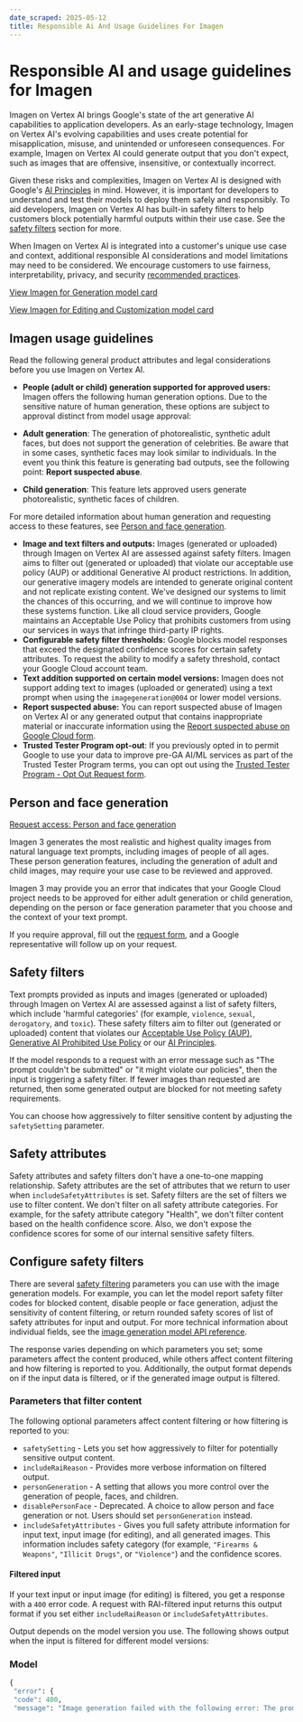 ```yaml
---
date_scraped: 2025-05-12
title: Responsible Ai And Usage Guidelines For Imagen
---
```


# Responsible AI and usage guidelines for Imagen 

Imagen on Vertex AI brings Google's state of the art generative AI capabilities
to application developers. As an early-stage technology, Imagen on Vertex AI's
evolving capabilities and uses create potential for misapplication, misuse, and
unintended or unforeseen consequences. For example, Imagen on Vertex AI could
generate output that you don't expect, such as images that are offensive,
insensitive, or contextually incorrect.

Given these risks and complexities,
Imagen on Vertex AI is designed with Google's [AI Principles](https://ai.google/principles/) in mind.
However, it is important for developers to understand and test their models to
deploy them safely and responsibly. To aid developers, Imagen on Vertex AI has
built-in safety filters to help customers block potentially harmful outputs
within their use case. See the [safety filters](#safety-filters) section
for more.

When Imagen on Vertex AI is integrated into a customer's unique use
case and context, additional responsible AI considerations and model limitations
may need to be considered. We encourage customers to use fairness,
interpretability, privacy, and security [recommended practices](https://ai.google/responsibilities/responsible-ai-practices/).

[View Imagen for Generation model card](https://console.cloud.google.com/vertex-ai/publishers/google/model-garden/imagen-3.0-generate-002)

[View Imagen for Editing and Customization model card](https://console.cloud.google.com/vertex-ai/publishers/google/model-garden/imagen-3.0-capability-001)

## Imagen usage guidelines

Read the following general product attributes and legal considerations before
you use Imagen on Vertex AI.

- **People (adult or child) generation supported for approved users:**
 Imagen offers the following human generation options. Due
 to the sensitive nature of human generation, these options are subject to
 approval distinct from model usage approval:

 - **Adult generation**: The generation of photorealistic, synthetic adult
 faces, but does not support the generation of celebrities. Be aware that
 in some cases, synthetic faces may look similar to individuals. In the
 event you think this feature is generating bad outputs, see the
 following point: **Report suspected abuse**.
 - **Child generation**: This feature lets approved users generate
 photorealistic, synthetic faces of children.

 For more detailed information about human generation and requesting access
 to these features, see [Person and face generation](#person-face-gen).
- **Image and text filters and outputs:** Images (generated or uploaded)
 through Imagen on Vertex AI are assessed against safety filters.
 Imagen aims to filter out (generated or uploaded) that
 violate our acceptable use policy (AUP) or additional Generative AI product
 restrictions. In addition, our generative imagery models are intended to
 generate original content and not replicate existing content. We've designed
 our systems to limit the chances of this occurring, and we will continue to
 improve how these systems function. Like all cloud service providers, Google
 maintains an Acceptable Use Policy that prohibits customers from using our
 services in ways that infringe third-party IP rights.
- **Configurable safety filter thresholds:** Google blocks model responses
 that exceed the designated confidence scores for certain safety attributes.
 To request the ability to modify a safety threshold, contact your
 Google Cloud account team.
- **Text addition supported on certain model versions:**
 Imagen does not support adding text to images (uploaded
 or generated) using a text prompt when using the `imagegeneration@004` or
 lower model versions.
- **Report suspected abuse:**
 You can report suspected abuse of Imagen on Vertex AI or any generated output that
 contains inappropriate material or inaccurate information using the
 [Report suspected abuse on Google Cloud form](https://support.google.com/code/contact/cloud_platform_report).
- **Trusted Tester Program opt-out**: If you previously opted in to permit Google to use your data
 to improve pre-GA AI/ML services as part of the Trusted Tester Program terms, you can opt out
 using the
 [Trusted Tester Program - Opt Out Request form](https://docs.google.com/forms/d/e/1FAIpQLSdUwCF62JRg8rVYh5IaN7VWwIrLtWbxtcQDRC97zbzoq54bfg/viewform).

## Person and face generation

[Request access: Person and face generation](https://docs.google.com/forms/u/0/d/1jqvREbPZ2z_LpNYxiEiK60Y-1YkZDptk2n1cp1nvEdg/viewform)

Imagen 3 generates the most realistic and highest quality
images from natural language text prompts, including images of people of all
ages. These person generation features, including the generation of adult and
child images, may require your use case to be reviewed and approved.

Imagen 3 may provide you an error that indicates that your
Google Cloud project needs to be approved for either adult generation or child
generation, depending on the person or face generation parameter that you choose
and the context of your text prompt.

If you require approval, fill out the [request form](https://docs.google.com/forms/u/0/d/1jqvREbPZ2z_LpNYxiEiK60Y-1YkZDptk2n1cp1nvEdg/viewform),
and a Google representative will follow up on your request.

## Safety filters

Text prompts provided as inputs and images (generated or uploaded) through
Imagen on Vertex AI are assessed against a list of safety filters, which
include 'harmful categories' (for example, `violence`, `sexual`, `derogatory`,
and `toxic`).
These safety filters aim to filter out (generated or uploaded) content that
violates our [Acceptable Use Policy (AUP)](https://cloud.google.com/terms/aup),
[Generative AI Prohibited Use Policy](https://policies.google.com/terms/generative-ai/use-policy) or our
[AI Principles](https://ai.google/principles/).

If the model responds to a request with an error message such as "The prompt
couldn't be submitted" or "it might violate our policies", then the input is
triggering a safety filter. If fewer images than requested are returned, then
some generated output are blocked for not meeting safety requirements.

You can choose how aggressively to filter sensitive content by adjusting the
`safetySetting` parameter.

## Safety attributes

Safety attributes and safety filters don't have a one-to-one mapping
relationship. Safety attributes are the set of attributes that we return to user
when `includeSafetyAttributes` is set. Safety filters are the set of filters we
use to filter content. We don't filter on all safety attribute categories. For
example, for the safety attribute category "Health", we don't filter content
based on the health confidence score. Also, we don't expose the confidence
scores for some of our internal sensitive safety filters.

## Configure safety filters

There are several [safety filtering](https://cloud.google.com/vertex-ai/generative-ai/docs/image/responsible-ai-imagen#safety-filters) parameters you can use with the
image generation models. For example, you can let the model report safety filter
codes for blocked content, disable people or face generation, adjust the
sensitivity of content filtering, or return rounded safety scores of list of
safety attributes for input and output. For more technical information about individual fields, see the
[image generation model API reference](https://cloud.google.com/vertex-ai/generative-ai/docs/model-reference/image-generation).

The response varies depending on which parameters you set; some parameters
affect the content produced, while others affect content filtering and how
filtering is reported to you. Additionally, the output format depends on if the
input data is filtered, or if the generated image output is filtered.

### Parameters that filter content

The following optional parameters affect content filtering or how filtering is
reported to you:

- `safetySetting` - Lets you set how aggressively to filter for
 potentially sensitive output content.
- `includeRaiReason` - Provides more verbose information on filtered output.
- `personGeneration` - A setting that allows you more control over the
 generation of people, faces, and children.
- `disablePersonFace` - Deprecated. A choice to allow person and face
 generation or not. Users should set `personGeneration` instead.
- `includeSafetyAttributes` - Gives you full safety attribute information for
 input text, input image (for editing), and all generated images. This
 information includes safety category (for example, `"Firearms & Weapons"`,
 `"Illicit Drugs"`, or `"Violence"`) and the confidence scores.

#### Filtered input

If your text input or input image (for editing) is filtered, you get a response
with a `400` error code. A request with RAI-filtered input returns this output
format if you set either `includeRaiReason` or `includeSafetyAttributes`.

Output depends on the model version you use. The following shows output when the
input is filtered for different model versions:

### Model

```python
{
 "error": {
 "code": 400,
 "message": "Image generation failed with the following error: The prompt could not be submitted. This prompt contains sensitive words that violate Google's Responsible AI practices. Try rephrasing the prompt. If you think this was an error,